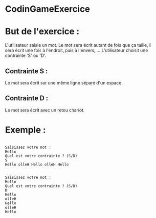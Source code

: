 # CodinGameExercice

# But de l'exercice : 
L'utilisateur saisie un mot. 
Le mot sera écrit autant de fois que ça taille, il sera écrit une fois à l'endroit, puis à l'envers, ... 
L'utilisateur choisit une contrainte 'S' ou 'D'.
## Contrainte S : 
Le mot sera écrit sur une même ligne séparé d'un espace. 
## Contrainte D : 
Le mot sera écrit avec un retou chariot. 

# Exemple : 
<pre><code>
Saisissez votre mot : 
Hello
Quel est votre contrainte ? (S/D)
S
Hello olleH Hello olleH Hello 
</pre></code>

<pre><code>
Saisissez votre mot : 
Hello
Quel est votre contrainte ? (S/D)
D
Hello
olleH
Hello
olleH
Hello
</pre></code>
